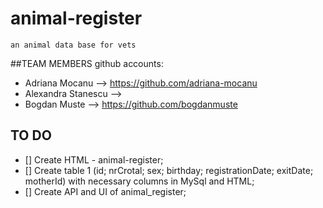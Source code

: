 # animal-register

    an animal data base for vets

##TEAM MEMBERS github accounts:

- Adriana Mocanu --> https://github.com/adriana-mocanu
- Alexandra Stanescu -->
- Bogdan Muste --> https://github.com/bogdanmuste

## TO DO

- [] Create HTML - animal-register;
- [] Create table 1 (id; nrCrotal; sex; birthday; registrationDate; exitDate; motherId) with necessary columns in MySql and HTML;
- [] Create API and UI of animal_register;
